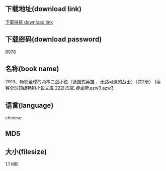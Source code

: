 ## 下载地址(download link)
[下载链接 download link](https://voluble-croquembouche-d321dc.netlify.app/?s=2913%E3%80%81%E7%95%85%E9%94%80%E5%85%A8%E7%90%83%E7%9A%84%E4%B8%A4%E6%9C%AC%E4%BA%8C%E6%88%98%E5%B0%8F%E8%AF%B4%EF%BC%88%E5%BE%B7%E5%9B%BD%E5%BC%8F%E8%8B%B1%E9%9B%84++%E3%80%81%E6%97%A0%E8%B7%AF%E5%8F%AF%E9%80%80%E7%9A%84%E6%88%98%E5%A3%AB%EF%BC%89%EF%BC%88%E5%85%B12%E5%86%8C%EF%BC%89+%28%E8%AF%BB%E5%AE%A2%E5%85%A8%E7%90%83%E9%A1%B6%E7%BA%A7%E7%95%85%E9%94%80%E5%B0%8F%E8%AF%B4%E6%96%87%E5%BA%93+222%29_%E6%9D%B0%E5%85%8B_%E5%B8%8C%E9%87%91%E6%96%AF_.azw3)

## 下载密码(download password)
8078

## 名称(book name)
2913、畅销全球的两本二战小说（德国式英雄  、无路可退的战士）（共2册） (读客全球顶级畅销小说文库 222)_杰克_希金斯_.azw3.azw3

## 语言(language)
chinese

## MD5


## 大小(filesize)
1.1 MB

